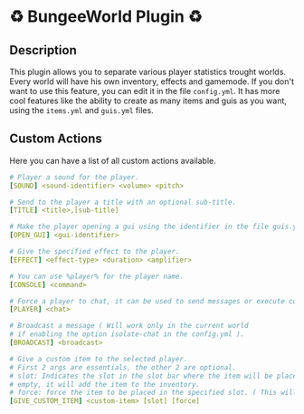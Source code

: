 # ♻️ BungeeWorld Plugin ♻️
## Description
This plugin allows you to separate various player statistics trought worlds.
Every world will have his own inventory, effects and gamemode.
If you don't want to use this feature, you can edit it in the file `config.yml`.
It has more cool features like the ability to create as many items and guis as you want, using the `items.yml` and `guis.yml` files.

## Custom Actions
Here you can have a list of all custom actions available.
```yaml
# Player a sound for the player.
[SOUND] <sound-identifier> <volume> <pitch>

# Send to the player a title with an optional sub-title.
[TITLE] <title>,[sub-title]

# Make the player opening a gui using the identifier in the file guis.yml.
[OPEN_GUI] <gui-identifier>

# Give the specified effect to the player.
[EFFECT] <effect-type> <duration> <amplifier>

# You can use %player% for the player name.
[CONSOLE] <command>

# Force a player to chat, it can be used to send messages or execute commands.
[PLAYER] <chat>

# Broadcast a message ( Will work only in the current world
# if enabling the option isolate-chat in the config.yml ).
[BROADCAST] <broadcast>

# Give a custom item to the selected player.
# First 2 args are essentials, the other 2 are optional.
# slot: Indicates the slot in the slot bar where the item will be placed, if the slot is not
# empty, it will add the item to the inventory.
# force: force the item to be placed in the specified slot. ( This will destroy the item in the slot )
[GIVE_CUSTOM_ITEM] <custom-item> [slot] [force]
```
